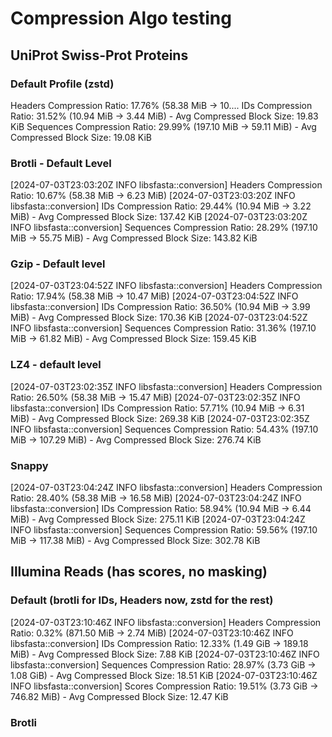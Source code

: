 # Compression Algo testing 

## UniProt Swiss-Prot Proteins
### Default Profile (zstd)
Headers Compression Ratio: 17.76% (58.38 MiB -> 10....
IDs Compression Ratio: 31.52% (10.94 MiB -> 3.44 MiB) - Avg Compressed Block Size: 19.83 KiB
Sequences Compression Ratio: 29.99% (197.10 MiB -> 59.11 MiB) - Avg Compressed Block Size: 19.08 KiB

### Brotli - Default Level
[2024-07-03T23:03:20Z INFO  libsfasta::conversion] Headers Compression Ratio: 10.67% (58.38 MiB -> 6.23 MiB)
[2024-07-03T23:03:20Z INFO  libsfasta::conversion] IDs Compression Ratio: 29.44% (10.94 MiB -> 3.22 MiB) - Avg Compressed Block Size: 137.42 KiB
[2024-07-03T23:03:20Z INFO  libsfasta::conversion] Sequences Compression Ratio: 28.29% (197.10 MiB -> 55.75 MiB) - Avg Compressed Block Size: 143.82 KiB

### Gzip - Default level
[2024-07-03T23:04:52Z INFO  libsfasta::conversion] Headers Compression Ratio: 17.94% (58.38 MiB -> 10.47 MiB)
[2024-07-03T23:04:52Z INFO  libsfasta::conversion] IDs Compression Ratio: 36.50% (10.94 MiB -> 3.99 MiB) - Avg Compressed Block Size: 170.36 KiB
[2024-07-03T23:04:52Z INFO  libsfasta::conversion] Sequences Compression Ratio: 31.36% (197.10 MiB -> 61.82 MiB) - Avg Compressed Block Size: 159.45 KiB

### LZ4 - default level
[2024-07-03T23:02:35Z INFO  libsfasta::conversion] Headers Compression Ratio: 26.50% (58.38 MiB -> 15.47 MiB)
[2024-07-03T23:02:35Z INFO  libsfasta::conversion] IDs Compression Ratio: 57.71% (10.94 MiB -> 6.31 MiB) - Avg Compressed Block Size: 269.38 KiB
[2024-07-03T23:02:35Z INFO  libsfasta::conversion] Sequences Compression Ratio: 54.43% (197.10 MiB -> 107.29 MiB) - Avg Compressed Block Size: 276.74 KiB

### Snappy
[2024-07-03T23:04:24Z INFO  libsfasta::conversion] Headers Compression Ratio: 28.40% (58.38 MiB -> 16.58 MiB)
[2024-07-03T23:04:24Z INFO  libsfasta::conversion] IDs Compression Ratio: 58.94% (10.94 MiB -> 6.44 MiB) - Avg Compressed Block Size: 275.11 KiB
[2024-07-03T23:04:24Z INFO  libsfasta::conversion] Sequences Compression Ratio: 59.56% (197.10 MiB -> 117.38 MiB) - Avg Compressed Block Size: 302.78 KiB

## Illumina Reads (has scores, no masking)
### Default (brotli for IDs, Headers now, zstd for the rest)
[2024-07-03T23:10:46Z INFO  libsfasta::conversion] Headers Compression Ratio: 0.32% (871.50 MiB -> 2.74 MiB)
[2024-07-03T23:10:46Z INFO  libsfasta::conversion] IDs Compression Ratio: 12.33% (1.49 GiB -> 189.18 MiB) - Avg Compressed Block Size: 7.88 KiB
[2024-07-03T23:10:46Z INFO  libsfasta::conversion] Sequences Compression Ratio: 28.97% (3.73 GiB -> 1.08 GiB) - Avg Compressed Block Size: 18.51 KiB
[2024-07-03T23:10:46Z INFO  libsfasta::conversion] Scores Compression Ratio: 19.51% (3.73 GiB -> 746.82 MiB) - Avg Compressed Block Size: 12.47 KiB

### Brotli



